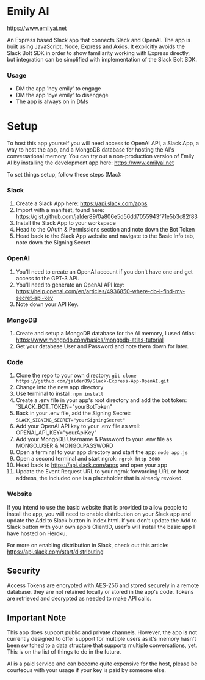 # Emily AI
https://www.emilyai.net

An Express based Slack app that connects Slack and OpenAI. The app is built using JavaScript, Node, Express and Axios. It explicitly avoids the Slack Bolt SDK in order to show familiarity working with Express directly, but integration can be simplified with implementation of the Slack Bolt SDK.

### Usage

- DM the app 'hey emily' to engage
- DM the app 'bye emily' to disengage
- The app is always on in DMs

# Setup

To host this app yourself you will need access to OpenAI API, a Slack App, a way to host the app, and a MongoDB database for hosting the AI's conversational memory. You can try out a non-production version of Emily AI by installing the development app here: https://www.emilyai.net

To set things setup, follow these steps (Mac):

### Slack

1. Create a Slack App here: https://api.slack.com/apps
2. Import with a manifest, found here: https://gist.github.com/jalder89/0a806e5d56dd7055943f71e5b3c82f83
3. Install the Slack App to your workspace
4. Head to the OAuth & Permissions section and note down the Bot Token
5. Head back to the Slack App website and navigate to the Basic Info tab, note down the Signing Secret

### OpenAI

1. You'll need to create an OpenAI account if you don't have one and get access to the GPT-3 API.
2. You'll need to generate an OpenAI API key: https://help.openai.com/en/articles/4936850-where-do-i-find-my-secret-api-key
3. Note down your API Key.

### MongoDB

1. Create and setup a MongoDB database for the AI memory, I used Atlas: https://www.mongodb.com/basics/mongodb-atlas-tutorial
2. Get your database User and Password and note them down for later.

### Code

1. Clone the repo to your own directory: `git clone https://github.com/jalder89/Slack-Express-App-OpenAI.git`
2. Change into the new app directory
3. Use terminal to install: `npm install`
4. Create a .env file in your app's root directory and add the bot token: `SLACK_BOT_TOKEN="yourBotToken"
5. Back in your .env file, add the Signing Secret: `SLACK_SIGNING_SECRET="yourSigningSecret"`
6. Add your OpenAI API key to your .env file as well: OPENAI_API_KEY="yourApiKey"
7. Add your MongoDB Username & Password to your .env file as MONGO_USER & MONGO_PASSWORD
8. Open a terminal to your app directory and start the app: `node app.js`
9. Open a second terminal and start ngrok: `ngrok http 3000`
10. Head back to https://api.slack.com/apps and open your app
11. Update the Event Request URL to your ngrok forwarding URL or host address, the included one is a placeholder that is already revoked.

### Website

If you intend to use the basic website that is provided to allow people to install the app, you will need to enable distribution on your Slack app and update the Add to Slack button in index.html. If you don't update the Add to Slack button with your own app's ClientID, user's will install the basic app I have hosted on Heroku.

For more on enabling distribution in Slack, check out this article: https://api.slack.com/start/distributing

## Security

Access Tokens are encrypted with AES-256 and stored securely in a remote database, they are not retained locally or stored in the app's code. Tokens are retrieved and decrypted as needed to make API calls.

## Important Note

This app does support public and private channels. However, the app is not currently designed to offer support for multiple users as it's memory hasn't been switched to a data structure that supports multiple conversations, yet. This is on the list of things to do in the future.

AI is a paid service and can become quite expensive for the host, please be courteous with your usage if your key is paid by someone else.
